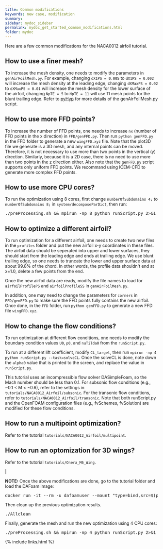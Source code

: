 ```yaml
---
title: Common modifications
keywords: new case, modification
summary:
sidebar: mydoc_sidebar
permalink: mydoc_get_started_common_modifications.html
folder: mydoc
---
```


Here are a few common modifications for the NACA0012 airfoil tutorial. 

## How to use a finer mesh?

To increase the mesh density, one needs to modify the parameters in `genAirFoilMesh.py`. For example, changing `dX1PS = 0.005` to `dX1PS = 0.002` will increase the mesh density at the leading edge, changing `dXMaxPS = 0.02` to `dXMaxPS = 0.01` will increase the mesh density for the lower surface of the airfoil, changing `NpTE = 5` to `NpTE = 11` will use 11 mesh points for the blunt trailing edge. Refer to [pyHyp](https://github.com/mdolab/pyhyp) for more details of the genAirFoilMesh.py script. 

## How to use more FFD points?

To increase the number of FFD points, one needs to increase `nx` (number of FFD points in the x direction) in `FFD/genFFD.py`. Then run `python genFFD.py` in the FFD folder to generate a new `wingFFD.xyz` file. Note that the plot3D file we generate is a 3D mesh, and any internal points can be moved. Therefore, it is not necessary to use more than two points in the vertical (y) direction. Similarly, because it is a 2D case, there is no need to use more than two points in the z direction either. Also note that the `genFFD.py` script supports only uniform FFD points. We recommand using ICEM-CFD to generate more complex FFD points. 

## How to use more CPU cores?

To run the optimization using 8 cores, first change `numberOfSubdomains 4;` to `numberOfSubdomains 8;` in `system/decomposeParDict`, then run:

<pre>
./preProcessing.sh && mpirun -np 8 python runScript.py 2>&1 | tee optLog.txt`
</pre>

## How to optimize a different airfoil?

To run optimization for a different airfoil, one needs to create two new files in the `profiles` folder and put the new airfoil x-y coordinates in these files. The airfoil data should be seperated into upper and lower surfaces, they should start from the leading edge and ends at trailing edge. We use blunt trailing edge, so one needs to truncate the lower and upper surface data at about 99.8% of the chord. In other words, the profile data shouldn't end at x=1.0, delete a few points from the end. 

Once the new airfoil data are ready, modify the file names to load for `airfoilProfilePS` and `airfoilProfileSS` in `genAirFoilMesh.py`. 

In addition, one may need to change the parameters for `corners` in `FFD/genFFD.py` to make sure the FFD points fully contains the new airfoil. Once done, in the `FFD` folder, run `python genFFD.py` to generate a new FFD file `wingFFD.xyz`.

## How to change the flow conditions?

To run optimization at different flow conditions, one needs to modify the boundary condition values `U0`, `p0`, and `nuTilda0` from the `runScript.py`. 

To run at a different lift coefficient, modify `CL_target`, then run `mpirun -np 4 python runScript.py --task=solveCL`. Once the solveCL is done, note down the `alpha0` value that is printed to the screen, and replace the value in `runScript.py`. 

This tutorial uses an incompressible flow solver DASimpleFoam, so the Mach number should be less than 0.1. For subsonic flow conditions (e.g., ~0.1 < M < ~0.6), refer to the settings in `tutorials/NACA0012_Airfoil/subsonic`. For the transonic flow conditions, refer to `tutorials/NACA0012_Airfoil/transonic`. Note that both runScript.py and the OpenFOAM configuration files (e.g., fvSchemes, fvSolution) are modified for these flow conditions.

## How to run a multipoint optimization?

Refer to the tutorial `tutorials/NACA0012_Airfoil/multipoint`.


## How to run an optomization for 3D wings?

Refer to the tutorial `tutorials/Onera_M6_Wing`.

|


**NOTE:** Once the above modifications are done, go to the tutorial folder and load the DAFoam image:

<pre>
docker run -it --rm -u dafoamuser --mount "type=bind,src=$(pwd),target=/home/dafoamuser/mount" -w /home/dafoamuser/mount dafoam/opt-packages:v2.0.1 bash
</pre>

Then clean up the previous optimization results.

<pre>
./Allclean
</pre>

Finally, generate the mesh and run the new optimization using 4 CPU cores:

<pre>
./preProcessing.sh && mpirun -np 4 python runScript.py 2>&1 | tee optLog.txt
</pre>

{% include links.html %}
